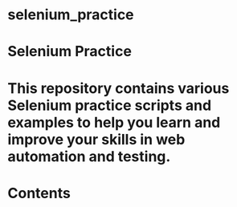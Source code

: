 # selenium_practice
# Selenium Practice
# This repository contains various Selenium practice scripts and examples to help you learn and improve your skills in web automation and testing.
# Contents
